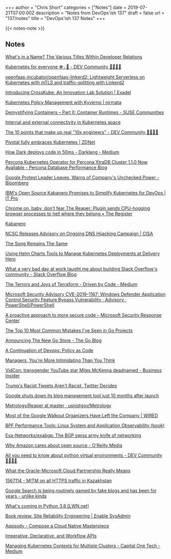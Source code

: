 +++
author = "Chris Short"
categories = ["Notes"]
date = 2019-07-21T07:00:00Z
description = "Notes from DevOps'ish 137"
draft = false
url = "137/notes"
title = "DevOps'ish 137 Notes"
+++

{{< notes-note >}}

## Notes

[What's in a Name? The Various Titles Within Developer Relations](http://communitypulse.io/37-whats-in-name/)

[Kubernetes for everyone ☸️💡🎉 - DEV Community 👩‍💻👨‍💻](https://dev.to/sendilkumarn/kubernetes-for-everyone-opb)

[openfaas-incubator/openfaas-linkerd2: Lightweight Serverless on Kubernetes with mTLS and traffic-splitting with Linkerd2](https://github.com/openfaas-incubator/openfaas-linkerd2)

[Introducing CrossKube: An Innovation Lab Solution | Exadel](https://exadel.com/services/crosskube/)

[Kubernetes Policy Management with Kyverno | nirmata](https://www.nirmata.com/2019/07/11/managing-kubernetes-configuration-with-policies/)

[Demystifying Containers – Part II: Container Runtimes - SUSE Communities](https://www.suse.com/c/demystifying-containers-part-ii-container-runtimes/)

[Internal and external connectivity in Kubernetes space](https://medium.com/@metaphorical/internal-and-external-connectivity-in-kubernetes-space-a25cba822089)

[The 10 points that make up real "10x engineers" - DEV Community 👩‍💻👨‍💻](https://dev.to/turnerj/the-10-points-that-make-up-real-10x-engineers-4mj4)

[Pivotal fully embraces Kubernetes | ZDNet](https://www.zdnet.com/article/pivotal-fully-embraces-kubernetes/)

[How Dark deploys code in 50ms - Darklang - Medium](https://medium.com/darklang/how-dark-deploys-code-in-50ms-771c6dd60671)

[Percona Kubernetes Operator for Percona XtraDB Cluster 1.1.0 Now Available - Percona Database Performance Blog](https://www.percona.com/blog/2019/07/16/percona-kubernetes-operator-for-percona-xtradb-cluster-1-1-0/)

[Google Protest Leader Leaves, Warns of Company's Unchecked Power - Bloomberg](https://www.bloomberg.com/news/articles/2019-07-16/google-protest-leader-meredith-whittaker-is-leaving-the-company)

[IBM's Open Source Kabanero Promises to Simplify Kubernetes for DevOps | IT Pro](https://www.itprotoday.com/containers/ibms-new-open-source-kabanero-promises-simplify-kubernetes-devops)

[Chrome on, baby, don't fear The Reaper: Plugin sends CPU-hogging browser processes to hell where they belong • The Register](https://www.theregister.co.uk/2019/07/17/dont_fear_the_chrome_reaper/)

[Kabanero](https://kabanero.io/)

[NCSC Releases Advisory on Ongoing DNS Hijacking Campaign | CISA](https://www.us-cert.gov/ncas/current-activity/2019/07/12/ncsc-releases-advisory-ongoing-dns-hijacking-campaign)

[The Song Remains The Same](https://www.ansible.com/blog/red-hat-and-ibm-and-the-ansible-community)

[Using Helm Charts Tools to Manage Kubernetes Deployments at Delivery Hero](https://www.infoq.com/news/2019/07/kubernetes-helm-tools/)

[What a very bad day at work taught me about building Stack Overflow's community - Stack Overflow Blog](https://stackoverflow.blog/2019/07/18/building-community-inclusivity-stack-overflow/)

[The Terrors and Joys of Terraform - Driven by Code - Medium](https://medium.com/driven-by-code/the-terrors-and-joys-of-terraform-88bbd1aa4359)

[Microsoft Security Advisory CVE-2019-1167: Windows Defender Application Control Security Feature Bypass Vulnerability · Advisory · PowerShell/PowerShell](https://github.com/PowerShell/PowerShell/security/advisories/GHSA-5frh-8cmj-gc59)

[A proactive approach to more secure code – Microsoft Security Response Center](https://msrc-blog.microsoft.com/2019/07/16/a-proactive-approach-to-more-secure-code/)

[The Top 10 Most Common Mistakes I've Seen in Go Projects](https://itnext.io/the-top-10-most-common-mistakes-ive-seen-in-go-projects-4b79d4f6cd65)

[Announcing The New Go Store - The Go Blog](https://blog.golang.org/store)

[A Continuation of Devops: Policy as Code](https://www.infoq.com/presentations/policy-as-code/)

[Managers, You're More Intimidating Than You Think](https://hbr.org/2019/07/managers-youre-more-intimidating-than-you-think)

[VidCon: transgender YouTube star Miles McKenna deadnamed - Business Insider](https://www.businessinsider.com/vidcon-transgender-youtuber-miles-mckenna-deadnamed-lgbtq-panel-2019-7)

[Trump's Racist Tweets Aren't Racist, Twitter Decides](https://gizmodo.com/trumps-racist-tweets-arent-racist-twitter-decides-1836380743)

[Google shuts down its blog management tool just 10 months after launch](https://www.androidpolice.com/2019/07/13/google-blog-compass-shutdown/)

[Metrology/Reaper at master · usnistgov/Metrology](https://github.com/usnistgov/Metrology/tree/master/Reaper)

[Most of the Google Walkout Organizers Have Left the Company | WIRED](https://www.wired.com/story/most-google-walkout-organizers-left-company/)

[BPF Performance Tools: Linux System and Application Observability (book)](http://www.brendangregg.com/blog/2019-07-15/bpf-performance-tools-book.html)

[Exa-Networks/exabgp: The BGP swiss army knife of networking](https://github.com/Exa-Networks/exabgp)

[Why Amazon cares about open source - O'Reilly Media](https://www.oreilly.com/ideas/why-amazon-cares-about-open-source)

[All you need to know about python virtual environments - DEV Community 👩‍💻👨‍💻](https://dev.to/gajesh/all-you-need-to-know-about-python-virtual-environments-29l8)

[What the Oracle-Microsoft Cloud Partnership Really Means](https://www.cmswire.com/information-management/what-the-oracle-microsoft-cloud-partnership-really-means/)

[1567114 - MITM on all HTTPS traffic in Kazakhstan](https://bugzilla.mozilla.org/show_bug.cgi?id=1567114)

[Google Search is being routinely gamed by fake blogs and has been for years - unlike kinds](https://unlikekinds.com/article/google-pbns)

[What's coming in Python 3.8 [LWN.net]](https://lwn.net/Articles/793818/)

[Book review: Site Reliability Engineering | Enable SysAdmin](https://www.redhat.com/sysadmin/book-review-site-reliability-engineering)

[Appsody - Compose a Cloud Native Masterpiece](https://appsody.dev/)

[Imperative, Declarative, and Workflow APIs](https://apievangelist.com/2019/07/16/imperative-declarative-and-workflow-apis/?utm_source=Publications+from+PnT+Comms+@+Red+Hat&utm_campaign=c6274ef244-EMAIL_CAMPAIGN_2018_06_25_03_58_COPY_01&utm_medium=email&utm_term=0_1ef296a000-c6274ef244-98222663)

[Managing Kubernetes Contexts for Multiple Clusters - Capital One Tech - Medium](https://medium.com/capital-one-tech/managing-kubernetes-contexts-for-multiple-clusters-eed174288efe)
